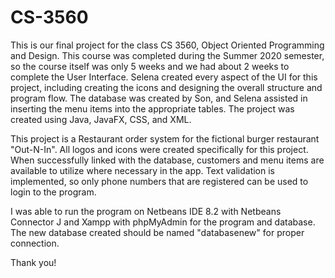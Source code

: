 # CS-3560

This is our final project for the class CS 3560, Object Oriented Programming and Design. 
This course was completed during the Summer 2020 semester, so the course itself was only 
5 weeks and we had about 2 weeks to complete the User Interface. Selena created every aspect of
the UI for this project, including creating the icons and designing the overall structure 
and program flow. The database was created by Son, and Selena assisted in inserting the menu 
items into the appropriate tables. The project was created using Java, JavaFX, CSS, and XML. 

This project is a Restaurant order system for the fictional burger restaurant "Out-N-In". All 
logos and icons were created specifically for this project. When successfully linked with the 
database, customers and menu items are available to utilize where necessary in the app. Text 
validation is implemented, so only phone numbers that are registered can be used to login to 
the program. 

I was able to run the program on Netbeans IDE 8.2 with Netbeans Connector J and Xampp with 
phpMyAdmin for the program and database. The new database created should be named "databasenew" 
for proper connection. 

Thank you!
